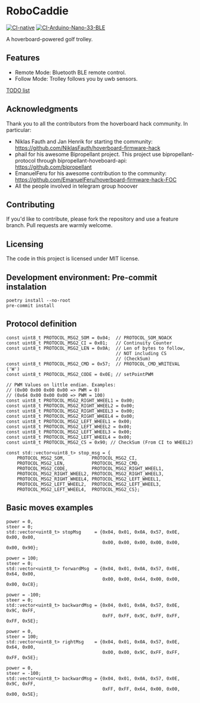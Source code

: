 # RoboCaddie

[![CI-native](https://github.com/minayaserrano/robo-caddie/actions/workflows/ci-native.yml/badge.svg)](https://github.com/minayaserrano/robo-caddie/actions/workflows/ci-native.yml)
[![CI-Arduino-Nano-33-BLE](https://github.com/minayaserrano/robo-caddie/actions/workflows/ci-arduino-nano-33-ble.yml/badge.svg)](https://github.com/minayaserrano/robo-caddie/actions/workflows/ci-arduino-nano-33-ble.yml)

A hoverboard-powered golf trolley.

## Features

- Remote Mode: Bluetooth BLE remote control.
- Follow Mode: Trolley follows you by uwb sensors.

[TODO list](https://github.com/minayaserrano/robo-caddie/blob/main/TODO.md)

## Acknowledgments

Thank you to all the contributors from the hoverboard hack community. In particular:

- Niklas Fauth and Jan Henrik for starting the community: https://github.com/NiklasFauth/hoverboard-firmware-hack
- phail for his awesome Bipropellant project. This project use bipropellant-protocol through bipropellant-hoveboard-api: https://github.com/bipropellant
- EmanuelFeru for his awesome contribution to the community: https://github.com/EmanuelFeru/hoverboard-firmware-hack-FOC
- All the people involved in telegram group hooover

## Contributing

If you'd like to contribute, please fork the repository and use a feature branch. Pull requests are warmly welcome.

## Licensing

The code in this project is licensed under MIT license.

## Development environment: Pre-commit instalation
```
poetry install --no-root
pre-commit install
```

## Protocol definition
```
const uint8_t PROTOCOL_MSG2_SOM = 0x04;  // PROTOCOL_SOM_NOACK
const uint8_t PROTOCOL_MSG2_CI = 0x01;   // Continuity Counter
const uint8_t PROTOCOL_MSG2_LEN = 0x0A;  // Len of bytes to follow,
                                         // NOT including CS
                                         // (CheckSum)
const uint8_t PROTOCOL_MSG2_CMD = 0x57;  // PROTOCOL_CMD_WRITEVAL ('W')
const uint8_t PROTOCOL_MSG2_CODE = 0x0E; // setPointPWM

// PWM Values on little endian. Examples:
// (0x00 0x00 0x00 0x00 => PWM = 0)
// (0x64 0x00 0x00 0x00 => PWM = 100)
const uint8_t PROTOCOL_MSG2_RIGHT_WHEEL1 = 0x00;
const uint8_t PROTOCOL_MSG2_RIGHT_WHEEL2 = 0x00;
const uint8_t PROTOCOL_MSG2_RIGHT_WHEEL3 = 0x00;
const uint8_t PROTOCOL_MSG2_RIGHT_WHEEL4 = 0x00;
const uint8_t PROTOCOL_MSG2_LEFT_WHEEL1 = 0x00;
const uint8_t PROTOCOL_MSG2_LEFT_WHEEL2 = 0x00;
const uint8_t PROTOCOL_MSG2_LEFT_WHEEL3 = 0x00;
const uint8_t PROTOCOL_MSG2_LEFT_WHEEL4 = 0x00;
const uint8_t PROTOCOL_MSG2_CS = 0x90; // CheckSum (From CI to WHEEL2)

const std::vector<uint8_t> stop_msg = {
    PROTOCOL_MSG2_SOM,          PROTOCOL_MSG2_CI,
    PROTOCOL_MSG2_LEN,          PROTOCOL_MSG2_CMD,
    PROTOCOL_MSG2_CODE,         PROTOCOL_MSG2_RIGHT_WHEEL1,
    PROTOCOL_MSG2_RIGHT_WHEEL2, PROTOCOL_MSG2_RIGHT_WHEEL3,
    PROTOCOL_MSG2_RIGHT_WHEEL4, PROTOCOL_MSG2_LEFT_WHEEL1,
    PROTOCOL_MSG2_LEFT_WHEEL2,  PROTOCOL_MSG2_LEFT_WHEEL3,
    PROTOCOL_MSG2_LEFT_WHEEL4,  PROTOCOL_MSG2_CS};
```

## Basic moves examples
```
power = 0,
steer = 0;
std::vector<uint8_t> stopMsg     = {0x04, 0x01, 0x0A, 0x57, 0x0E, 0x00, 0x00,
                                    0x00, 0x00, 0x00, 0x00, 0x00, 0x00, 0x90};

power = 100;
steer = 0;
std::vector<uint8_t> forwardMsg  = {0x04, 0x01, 0x0A, 0x57, 0x0E, 0x64, 0x00,
                                    0x00, 0x00, 0x64, 0x00, 0x00, 0x00, 0xC8};

power = -100;
steer = 0;
std::vector<uint8_t> backwardMsg = {0x04, 0x01, 0x0A, 0x57, 0x0E, 0x9C, 0xFF,
                                    0xFF, 0xFF, 0x9C, 0xFF, 0xFF, 0xFF, 0x5E};

power = 0,
steer = 100;
std::vector<uint8_t> rightMsg    = {0x04, 0x01, 0x0A, 0x57, 0x0E, 0x64, 0x00,
                                    0x00, 0x00, 0x9C, 0xFF, 0xFF, 0xFF, 0x5E};

power = 0,
steer = -100;
std::vector<uint8_t> backwardMsg = {0x04, 0x01, 0x0A, 0x57, 0x0E, 0x9C, 0xFF,
                                    0xFF, 0xFF, 0x64, 0x00, 0x00, 0x00, 0x5E};
```
